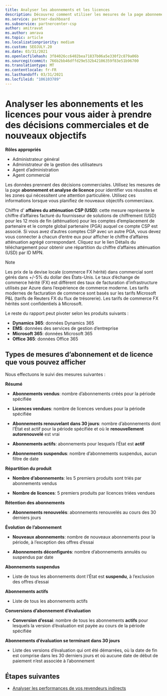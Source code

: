 ```yaml
---
title: Analyser les abonnements et les licences
description: Découvrez comment utiliser les mesures de la page abonnement et analyse de licence pour identifier vos réussites et les zones qui nécessitent une attention particulière.
ms.service: partner-dashboard
ms.subservice: partnercenter-csp
author: amitravat
ms.author: amrava
ms.topic: article
ms.localizationpriority: medium
ms.custom: SEOJULY.20
ms.date: 03/31/2021
ms.openlocfilehash: 3f84026cc6402bea71837b06a5e330f2c879a06b
ms.sourcegitcommit: 766b2bb46dffd29e532b42106359f83e51b96700
ms.translationtype: MT
ms.contentlocale: fr-FR
ms.lasthandoff: 03/31/2021
ms.locfileid: "106103789"
---
```

# <a name="analyze-subscriptions-and-licenses-to-help-you-drive-business-decisions-and-new-goals"></a>Analyser les abonnements et les licences pour vous aider à prendre des décisions commerciales et de nouveaux objectifs

**Rôles appropriés**

- Administrateur général
- Administrateur de la gestion des utilisateurs
- Agent d’administration
- Agent commercial

Les données prennent des décisions commerciales. Utilisez les mesures de la page **abonnement et analyse de licence** pour identifier vos réussites et les zones qui nécessitent une attention particulière. Utilisez ces informations lorsque vous planifiez de nouveaux objectifs commerciaux.

Chiffre d' **affaires du atténuation CSP (USD)**: cette mesure représente le chiffre d’affaires facturé du fournisseur de solutions de chiffrement (USD) pour les 12 mois de fin (atténuation) pour les comptes d’emplacement de partenaire et le compte global partenaire (PGA) auquel ce compte CSP est associé. Si vous avez d’autres comptes CSP avec un autre PGA, vous devez vous connecter à chacun d’entre eux pour afficher le chiffre d’affaires atténuation agrégé correspondant.  Cliquez sur le lien Détails du téléchargement pour obtenir une répartition du chiffre d’affaires atténuation (USD) par ID MPN.

>[!NOTE]
>Les prix de la devise locale (commerce FX hérité) dans commercial sont gérés dans +/-5% du dollar des États-Unis. Le taux d’échange de commerce hérité (FX) est différent des taux de facturation d’infrastructure utilisés par Azure dans l’expérience de commerce moderne. Les tarifs modernes de facturation de commerce sont basés sur les tarifs Microsoft P&L (tarifs de Reuters FX du flux de trésorerie). Les tarifs de commerce FX hérités sont confidentiels à Microsoft.


Le reste du rapport peut pivoter selon les produits suivants :

 - **Dynamics 365**: données Dynamics 365  
 - **EMS**: données des services de gestion d’entreprise  
 - **Microsoft 365**: données Microsoft 365  
 - **Office 365**: données Office 365  


## <a name="types-of-subscription-and-license-metrics-you-can-view"></a>Types de mesures d’abonnement et de licence que vous pouvez afficher

Nous effectuons le suivi des mesures suivantes :

**Résumé**  
 - **Abonnements vendus**: nombre d’abonnements créés pour la période spécifiée  
  
 - **Licences vendues**: nombre de licences vendues pour la période spécifiée  
  
 - **Abonnements renouvelant dans 30 jours**: nombre d’abonnements dont l’État est actif pour la période spécifiée et où le **renouvellement autorenouvelé** est vrai
 
 - **Abonnements actifs**: abonnements pour lesquels l’État est **actif**  
 
 - **Abonnements suspendus**: nombre d’abonnements suspendus, aucun filtre de date  

**Répartition du produit**
  
 - **Nombre d’abonnements**: les 5 premiers produits sont triés par abonnements vendus  
 
 - **Nombre de licences**: 5 premiers produits par licences triées vendues

**Rétention des abonnements**

 - **Abonnements renouvelés**: abonnements renouvelés au cours des 30 derniers jours  

**Évolution de l’abonnement**  
 - **Nouveaux abonnements**: nombre de nouveaux abonnements pour la période, à l’exception des offres d’essai  
 
 - **Abonnements déconfigurés**: nombre d’abonnements annulés ou suspendus par date  

**Abonnements suspendus** 
 
 - Liste de tous les abonnements dont l’État est **suspendu**, à l’exclusion des offres d’essai  
  
**Abonnements actifs**

 - Liste de tous les abonnements actifs  

**Conversions d’abonnement d’évaluation**  

 - **Conversion d’essai**: nombre de tous les abonnements **actifs** pour lesquels la version d’évaluation est payée au cours de la période spécifiée  

**Abonnements d’évaluation se terminant dans 30 jours**  

 - Liste des versions d’évaluation qui ont été démarrées, où la date de fin est comprise dans les 30 derniers jours et où aucune date de début de paiement n’est associée à l’abonnement  



## <a name="next-steps"></a>Étapes suivantes

- [Analyser les performances de vos revendeurs indirects](analyze-indirect-resellers.md)